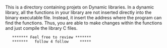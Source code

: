This is a directory containing projets on Dynamic libraries. In a dynamic library, all the functions in your library are not inserted directly into the binary executable file. Instead, it insert the address where the program can find the functions. Thus, you are able to make changes within the functions and just compile the library C files.

       ******* Feel free to review *******
       *******   follow 4 follow     *****
